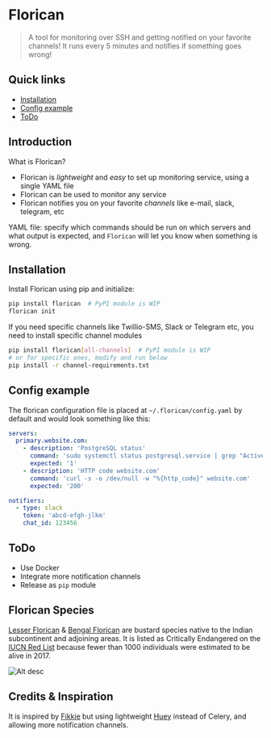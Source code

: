 # Florican

> A tool for monitoring over SSH and getting notified on your favorite channels! It runs every 5 minutes and notifies if something goes wrong!

## Quick links

* [Installation](#installation)
* [Config example](#config-example)
* [ToDo](#todo)


## Introduction

What is Florican?

* Florican is *lightweight* and *easy* to set up monitoring service, using a single YAML file
* Florican can be used to monitor any service
* Florican notifies you on your favorite *channels* like e-mail, slack, telegram, etc

YAML file: specify which commands should be run on which servers and what output is expected, and `Florican` will let you know when something is wrong.


## Installation

Install Florican using pip and initialize:

```bash
pip install florican  # PyPI module is WIP
florican init
```

If you need specific channels like Twillio-SMS, Slack or Telegram etc, you need to install specific channel modules

```bash
pip install florican[all-channels]  # PyPI module is WIP
# or for specific ones, modify and run below
pip install -r channel-requirements.txt
```


## Config example

The florican configuration file is placed at `~/.florican/config.yaml` by default and would look something like this:

```yaml
servers:
  primary.website.com:
    - description: 'PostgreSQL status'
      command: 'sudo systemctl status postgresql.service | grep "Active: active" -c'
      expected: '1'
    - description: 'HTTP code website.com'
      command: 'curl -s -o /dev/null -w "%{http_code}" website.com'
      expected: '200'

notifiers:
  - type: slack
    token: 'abcd-efgh-jlkm'
    chat_id: 123456
```


## ToDo

- Use Docker
- Integrate more notification channels
- Release as `pip` module


## Florican Species

[Lesser Florican](https://en.wikipedia.org/wiki/Lesser_florican) & [Bengal Florican](https://en.wikipedia.org/wiki/Bengal_florican) are bustard species native to the Indian subcontinent and adjoining areas. It is listed as Critically Endangered on the [IUCN Red List](https://www.iucnredlist.org/species/22692015/130184896) because fewer than 1000 individuals were estimated to be alive in 2017.

![Alt desc](https://www.iucn.org/sites/default/files/content/images/2017/bustard.jpg)


## Credits & Inspiration

It is inspired by [Fikkie](https://pypi.org/project/fikkie) but using lightweight [Huey](https://github.com/coleifer/huey/) instead of Celery, and allowing more notification channels.
